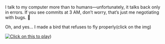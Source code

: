 I talk to my computer more than to humans—unfortunately, it talks back only in errors.
If you see commits at 3 AM, don’t worry, that’s just me negotiating with bugs. 🐛

Oh, and yes… I made a bird that refuses to fly properly(click on the img)

[![Click on this to play ](https://postimg.cc/7JkcM4qy)](https://abhisheknangre.github.io/flappy-birdy))
